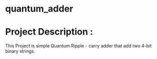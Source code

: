 # quantum_adder
# Project Description :
  This Project is simple Quantum Ripple - carry adder that add two 4-bit binary strings.
  
